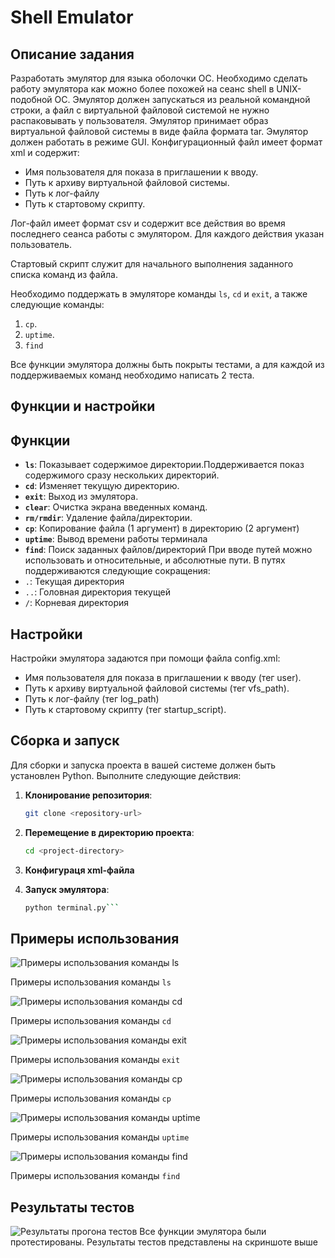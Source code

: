 # Shell Emulator

## Описание задания

Разработать эмулятор для языка оболочки ОС. Необходимо сделать работу
эмулятора как можно более похожей на сеанс shell в UNIX-подобной ОС.
Эмулятор должен запускаться из реальной командной строки, а файл с
виртуальной файловой системой не нужно распаковывать у пользователя.
Эмулятор принимает образ виртуальной файловой системы в виде файла формата
tar. Эмулятор должен работать в режиме GUI.
Конфигурационный файл имеет формат xml и содержит:
-  Имя пользователя для показа в приглашении к вводу.
-  Путь к архиву виртуальной файловой системы.
-  Путь к лог-файлу
-  Путь к стартовому скрипту.
  
Лог-файл имеет формат csv и содержит все действия во время последнего сеанса работы с эмулятором. Для каждого действия указан пользователь.

Стартовый скрипт служит для начального выполнения заданного списка
команд из файла.

Необходимо поддержать в эмуляторе команды `ls`, `cd` и `exit`, а также
следующие команды:
1. `cp`.
2. `uptime`.
3. `find`
   
Все функции эмулятора должны быть покрыты тестами, а для каждой из
поддерживаемых команд необходимо написать 2 теста.

## Функции и настройки

## Функции

- **`ls`**: Показывает содержимое директории.Поддерживается показ содержимого сразу нескольких директорий.
- **`cd`**: Изменяет текущую директорию.
- **`exit`**: Выход из эмулятора.
- **`clear`**: Очистка экрана введенных команд.
- **`rm/rmdir`**: Удаление файла/директории.
- **`cp`**: Копирование файла (1 аргумент) в директорию (2 аргумент)
- **`uptime`**: Вывод времени работы терминала
- **`find`**: Поиск заданных файлов/директорий
При вводе путей можно использовать и относительные, и абсолютные пути. В путях поддерживаются следующие сокращения:
- `.`: Текущая директория
- `..`: Головная директория текущей
- `/`: Корневая директория

## Настройки
Настройки эмулятора задаются при помощи файла config.xml:
- Имя пользователя для показа в приглашении к вводу (тег user).
- Путь к архиву виртуальной файловой системы (тег vfs_path).
- Путь к лог-файлу (тег log_path)
- Путь к стартовому скрипту (тег startup_script).

## Сборка и запуск

Для сборки и запуска проекта в вашей системе должен быть установлен Python. Выполните следующие действия:

1. **Клонирование репозитория**: 
    ```bash
    git clone <repository-url>
    ```

2. **Перемещение в директорию проекта**:
    ```bash
    cd <project-directory>
    ```

3. **Конфигураця xml-файла**

4. **Запуск эмулятора**:
    ```bash
    python terminal.py```


## Примеры использования

![Примеры использования команды `ls`](/images/ls-test)

Примеры использования команды `ls`

![Примеры использования команды `cd`](/images/cd-test)

Примеры использования команды `cd`

![Примеры использования команды `exit`](/images/exit-test)

Примеры использования команды `exit`

![Примеры использования команды `cp`](/images/cp-test)

Примеры использования команды `cp`

![Примеры использования команды `uptime`](/images/uptime-test)

Примеры использования команды `uptime`

![Примеры использования команды `find`](/images/find-test)

Примеры использования команды `find`
## Результаты тестов

![Результаты прогона тестов](/images/tests-screen)
Все функции эмулятора были протестированы. Результаты тестов представлены на скриншоте выше

